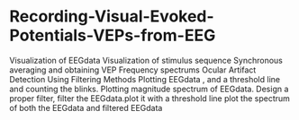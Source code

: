 # Recording-Visual-Evoked-Potentials-VEPs-from-EEG
Visualization of EEGdata 
Visualization of stimulus sequence
Synchronous averaging and obtaining VEP 
Frequency spectrums 
Ocular Artifact Detection Using Filtering Methods
Plotting EEGdata , and a threshold line and counting the blinks.
Plotting magnitude spectrum of EEGdata.
Design a proper filter, filter the EEGdata.plot it with a threshold line
plot the spectrum of both the EEGdata and filtered EEGdata 
